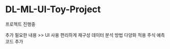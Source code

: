 # DL-ML-UI-Toy-Project

프로젝트 진행중

추가 필요한 내용 >> 
  UI 사용 편리하게 재구성
  데이터 분석 방법 다양화 적용
  주식 예측 코드 추가
  
  
